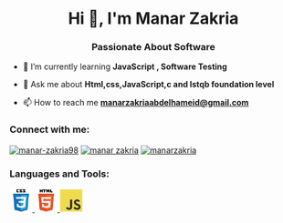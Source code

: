 <h1 align="center">Hi 👋, I'm Manar Zakria</h1>
<h3 align="center">Passionate About Software</h3>

- 🌱 I’m currently learning **JavaScript , Software Testing**

- 💬 Ask me about **Html,css,JavaScript,c and Istqb foundation level**

- 📫 How to reach me **manarzakriaabdelhameid@gmail.com**

<h3 align="left">Connect with me:</h3>
<p align="left">
<a href="https://linkedin.com/in/manar-zakria98" target="blank"><img align="center" src="https://raw.githubusercontent.com/rahuldkjain/github-profile-readme-generator/master/src/images/icons/Social/linked-in-alt.svg" alt="manar-zakria98" height="30" width="40" /></a>
<a href="https://www.youtube.com/c/manar zakria" target="blank"><img align="center" src="https://raw.githubusercontent.com/rahuldkjain/github-profile-readme-generator/master/src/images/icons/Social/youtube.svg" alt="manar zakria" height="30" width="40" /></a>
<a href="https://www.hackerrank.com/manarzakria" target="blank"><img align="center" src="https://raw.githubusercontent.com/rahuldkjain/github-profile-readme-generator/master/src/images/icons/Social/hackerrank.svg" alt="manarzakria" height="30" width="40" /></a>
</p>

<h3 align="left">Languages and Tools:</h3>
<p align="left"> <a href="https://www.w3schools.com/css/" target="_blank" rel="noreferrer"> <img src="https://raw.githubusercontent.com/devicons/devicon/master/icons/css3/css3-original-wordmark.svg" alt="css3" width="40" height="40"/> </a> <a href="https://www.w3.org/html/" target="_blank" rel="noreferrer"> <img src="https://raw.githubusercontent.com/devicons/devicon/master/icons/html5/html5-original-wordmark.svg" alt="html5" width="40" height="40"/> </a> <a href="https://developer.mozilla.org/en-US/docs/Web/JavaScript" target="_blank" rel="noreferrer"> <img src="https://raw.githubusercontent.com/devicons/devicon/master/icons/javascript/javascript-original.svg" alt="javascript" width="40" height="40"/> </a> </p>

